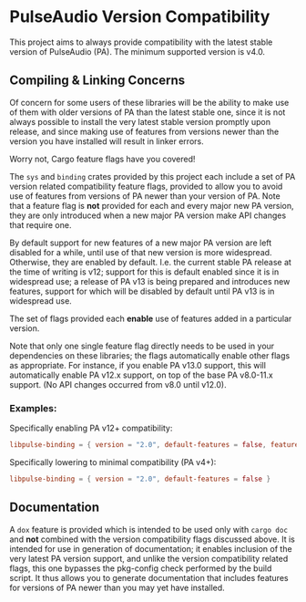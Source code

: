 PulseAudio Version Compatibility
=============================

This project aims to always provide compatibility with the latest stable version of PulseAudio (PA).
The minimum supported version is v4.0.

## Compiling & Linking Concerns

Of concern for some users of these libraries will be the ability to make use of them with older
versions of PA than the latest stable one, since it is not always possible to install the very
latest stable version promptly upon release, and since making use of features from versions newer
than the version you have installed will result in linker errors.

Worry not, Cargo feature flags have you covered!

The `sys` and `binding` crates provided by this project each include a set of PA version related
compatibility feature flags, provided to allow you to avoid use of features from versions of PA
newer than your version of PA. Note that a feature flag is **not** provided for each and every
major new PA version, they are only introduced when a new major PA version make API changes that
require one.

By default support for new features of a new major PA version are left disabled for a while, until
use of that new version is more widespread. Otherwise, they are enabled by default. I.e. the current
stable PA release at the time of writing is v12; support for this is default enabled since it is in
widespread use; a release of PA v13 is being prepared and introduces new features, support for which
will be disabled by default until PA v13 is in widespread use.

The set of flags provided each **enable** use of features added in a particular version.

Note that only one single feature flag directly needs to be used in your dependencies on these
libraries; the flags automatically enable other flags as appropriate. For instance, if you enable PA
v13.0 support, this will automatically enable PA v12.x support, on top of the base PA v8.0-11.x
support. (No API changes occurred from v8.0 until v12.0).

### Examples:

Specifically enabling PA v12+ compatibility:

```toml
libpulse-binding = { version = "2.0", default-features = false, features = "pa_v12" }
```

Specifically lowering to minimal compatibility (PA v4+):

```toml
libpulse-binding = { version = "2.0", default-features = false }
```

## Documentation

A `dox` feature is provided which is intended to be used only with `cargo doc` and **not** combined
with the version compatibility flags discussed above. It is intended for use in generation of
documentation; it enables inclusion of the very latest PA version support, and unlike the version
compatibility related flags, this one bypasses the pkg-config check performed by the build script.
It thus allows you to generate documentation that includes features for versions of PA newer than
you may yet have installed.
